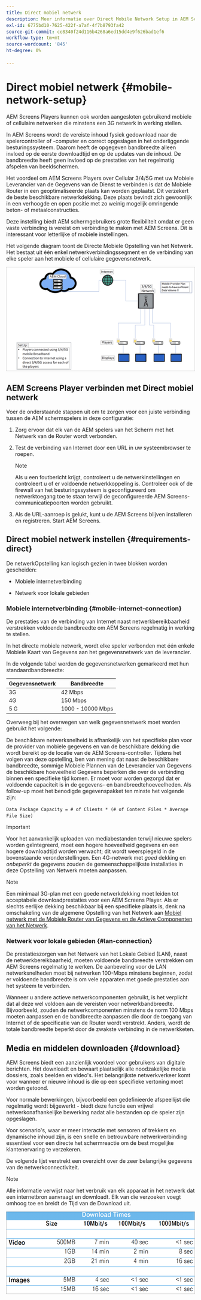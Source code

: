 ```yaml
---
title: Direct mobiel netwerk
description: Meer informatie over Direct Mobile Network Setup in AEM Screens.
exl-id: 6775bd10-7625-422f-a7af-4f7b8793fa42
source-git-commit: ce8340f24d116b4268a6ed15dd4e9f626bad1ef6
workflow-type: tm+mt
source-wordcount: '845'
ht-degree: 0%

---
```


# Direct mobiel netwerk {#mobile-network-setup}

AEM Screens Players kunnen ook worden aangesloten gebruikend mobiele of cellulaire netwerken die minstens een 3G netwerk in werking stellen.

In AEM Screens wordt de vereiste inhoud fysiek gedownload naar de spelercontroller of -computer en correct opgeslagen in het onderliggende besturingssysteem. Daarom heeft de opgegeven bandbreedte alleen invloed op de eerste downloadtijd en op de updates van de inhoud. De bandbreedte heeft geen invloed op de prestaties van het regelmatig afspelen van beeldschermen.

Het voordeel om AEM Screens Players over Cellular 3/4/5G met uw Mobiele Leverancier van de Gegevens van de Dienst te verbinden is dat de Mobiele Router in een geoptimaliseerde plaats kan worden geplaatst. Dit verzekert de beste beschikbare netwerkdekking. Deze plaats bevindt zich gewoonlijk in een verhoogde en open positie met zo weinig mogelijk omringende beton- of metaalconstructies.

Deze instelling biedt AEM schermgebruikers grote flexibiliteit omdat er geen vaste verbinding is vereist om verbinding te maken met AEM Screens. Dit is interessant voor letterlijke of mobiele instellingen.

Het volgende diagram toont de Directe Mobiele Opstelling van het Netwerk. Het bestaat uit één enkel netwerkverbindingssegment en de verbinding van elke speler aan het mobiele of cellulaire gegevensnetwerk.

![](/help/using/assets/direct-mobile-1.png)

## AEM Screens Player verbinden met Direct mobiel netwerk

Voer de onderstaande stappen uit om te zorgen voor een juiste verbinding tussen de AEM schermspelers in deze configuratie:

1. Zorg ervoor dat elk van de AEM spelers van het Scherm met het Netwerk van de Router wordt verbonden.

1. Test de verbinding van Internet door een URL in uw systeembrowser te roepen.

   >[!NOTE]
   >Als u een foutbericht krijgt, controleert u de netwerkinstellingen en controleert u of er voldoende netwerkkoppeling is. Controleer ook of de firewall van het besturingssysteem is geconfigureerd om netwerktoegang toe te staan terwijl de geconfigureerde AEM Screens-communicatiepoorten worden gebruikt.

1. Als de URL-aanroep is gelukt, kunt u de AEM Screens blijven installeren en registreren. Start AEM Screens.

## Direct mobiel netwerk instellen {#requirements-direct}

De netwerkOpstelling kan logisch gezien in twee blokken worden gescheiden:

* Mobiele internetverbinding

* Netwerk voor lokale gebieden

### Mobiele internetverbinding {#mobile-internet-connection}

De prestaties van de verbinding van Internet naast netwerkbereikbaarheid verstrekken voldoende bandbreedte om AEM Screens regelmatig in werking te stellen.

In het directe mobiele netwerk, wordt elke speler verbonden met één enkele Mobiele Kaart van Gegevens aan het gegevensnetwerk van de leverancier.

In de volgende tabel worden de gegevensnetwerken gemarkeerd met hun standaardbandbreedte:

| Gegevensnetwerk | Bandbreedte |
|--- |--- |
| 3G | 42 Mbps |
| 4G | 150 Mbps |
| 5 G | 1000 - 10000 Mbps |

Overweeg bij het overwegen van welk gegevensnetwerk moet worden gebruikt het volgende:

De beschikbare netwerksnelheid is afhankelijk van het specifieke plan voor de provider van mobiele gegevens en van de beschikbare dekking die wordt bereikt op de locatie van de AEM Screens-controller.
Tijdens het volgen van deze opstelling, ben van mening dat naast de beschikbare bandbreedte, sommige Mobiele Plannen van de Leverancier van Gegevens de beschikbare hoeveelheid Gegevens beperken die over de verbinding binnen een specifieke tijd komen. Er moet voor worden gezorgd dat er voldoende capaciteit is in de gegevens- en bandbreedtehoeveelheden.
Als follow-up moet het benodigde gegevenspakket ten minste het volgende zijn:

`Data Package Capacity = # of Clients * (# of Content Files * Average File Size)`


>[!IMPORTANT]
>Voor het aanvankelijk uploaden van mediabestanden terwijl nieuwe spelers worden geïntegreerd, moet een hogere hoeveelheid gegevens en een hogere downloadtijd worden verwacht; dit wordt weerspiegeld in de bovenstaande veronderstellingen. Een 4G-netwerk met *goed* dekking en *onbeperkt* de gegevens zouden de gemeenschappelijkste installaties in deze Opstelling van Netwerk moeten aanpassen.

>[!NOTE]
>Een minimaal 3G-plan met een goede netwerkdekking moet leiden tot acceptabele downloadprestaties voor een AEM Screens Player. Als er slechts eerlijke dekking beschikbaar bij een specifieke plaats is, denk na omschakeling van de algemene Opstelling van het Netwerk aan [Mobiel netwerk met de Mobiele Router van Gegevens en de Actieve Componenten van het Netwerk](/help/using/mobile-network-router.md).


### Netwerk voor lokale gebieden {#lan-connection}

De prestatieszorgen van het Netwerk van het Lokale Gebied (LAN), naast de netwerkbereikbaarheid, moeten voldoende bandbreedte verstrekken om AEM Screens regelmatig te werken. De aanbeveling voor de LAN netwerksnelheden moet bij netwerken 100-Mbps minstens beginnen, zodat er voldoende bandbreedte is om vele apparaten met goede prestaties aan het systeem te verbinden.

Wanneer u andere actieve netwerkcomponenten gebruikt, is het verplicht dat al deze wel voldoen aan de vereisten voor netwerkbandbreedte. Bijvoorbeeld, zouden de netwerkcomponenten minstens de norm 100 Mbps moeten aanpassen en de bandbreedte aanpassen die door de toegang van Internet of de specificatie van de Router wordt verstrekt. Anders, wordt de totale bandbreedte beperkt door de zwakste verbinding in de netwerkketen.

## Media en middelen downloaden {#download}

AEM Screens biedt een aanzienlijk voordeel voor gebruikers van digitale berichten. Het downloadt en bewaart plaatselijk alle noodzakelijke media dossiers, zoals beelden en video&#39;s. Het belangrijkste netwerkverkeer komt voor wanneer er nieuwe inhoud is die op een specifieke vertoning moet worden getoond.

Voor normale bewerkingen, bijvoorbeeld een gedefinieerde afspeellijst die regelmatig wordt bijgewerkt - biedt deze functie een vrijwel netwerkonafhankelijke bewerking nadat alle bestanden op de speler zijn opgeslagen.

Voor scenario&#39;s, waar er meer interactie met sensoren of trekkers en dynamische inhoud zijn, is een snelle en betrouwbare netwerkverbinding essentieel voor een directe het schermreactie om de best mogelijke klantenervaring te verzekeren.

De volgende lijst verstrekt een overzicht over de zeer belangrijke gegevens van de netwerkconnectiviteit.

>[!NOTE]
>
>Alle informatie verwijst naar het verbruik van elk apparaat in het netwerk dat een internetbron aanvraagt en downloadt. Elk van die verzoeken voegt omhoog toe en breidt de Tijd van de Download uit.

![](/help/using/assets/download-times-mobile.png)
